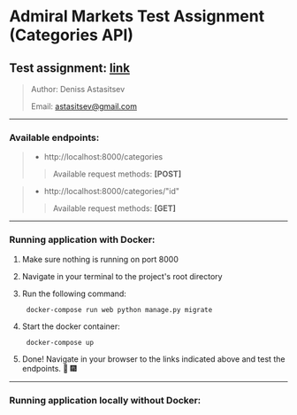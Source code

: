 # Admiral Markets Test Assignment (Categories API)

## Test assignment: [link](https://drive.google.com/file/d/1HQlpS5UehAvrv5Ebn83c1vYF8jwL4oQo/view?usp=sharing)

>  Author: Deniss Astasitsev
>
>  Email: <astasitsev@gmail.com>

***

### Available endpoints:

> - http://localhost:8000/categories
>
>> Available request methods: **[POST]**

> - http://localhost:8000/categories/"id"
>
>> Available request methods: **[GET]**

***

### Running application with Docker:

1. Make sure nothing is running on port 8000
2. Navigate in your terminal to the project's root directory
3. Run the following command:

        docker-compose run web python manage.py migrate
4. Start the docker container:

        docker-compose up
        
5. Done! Navigate in your browser to the links indicated above and 
test the endpoints. :tada: :fireworks:
        
***

### Running application locally without Docker:
